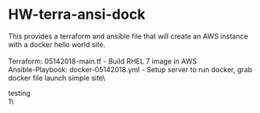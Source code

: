# HW-terra-ansi-dock
This provides a terraform and ansible file that will create an AWS instance with a docker hello world site.\
\
Terraform: 05142018-main.tf - Build RHEL 7 image in AWS\
Ansible-Playbook: docker-05142018.yml - Setup server to run docker, grab docker file launch simple site\

testing   
1\
